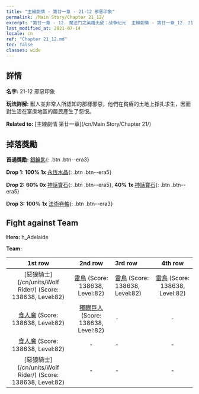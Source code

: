 ```yaml
---
title: "主線劇情 - 第廿一章 - 21-12 邪惡印象"
permalink: /Main Story/Chapter 21_12/
excerpt: "第廿一章 - 12. 魔法门之英雄无敌：战争纪元  主線劇情 - 第廿一章_12. 21-12 邪惡印象"
last_modified_at: 2021-07-14
locale: cn
ref: "Chapter 21_12.md"
toc: false
classes: wide
---
```


## 詳情

 **名字:** 21-12 邪惡印象

 **玩法詳解:** 獸人並非常人所認知的那樣邪惡，他們在貧瘠的土地上掙扎求生，因而對生活在富庶地區的居民產生了怨恨。

 **Related to:** [主線劇情 第廿一章](/cn/Main Story/Chapter 21/)

## 掉落獎勵

 **首通獎勵:** [銀鑰匙](/cn/Items/con_693/){: .btn .btn--era3}

 **Drop 1:** **100% 1x** [永恆水晶](/cn/Items/mat_73/){: .btn .btn--era5}

 **Drop 2:** **60% 0x** [神話寶石](/cn/Items/mat_65/){: .btn .btn--era5}, **40% 1x** [神話寶石](/cn/Items/mat_65/){: .btn .btn--era5}

 **Drop 3:** **100% 1x** [法術卷軸](/cn/Items/con_694/){: .btn .btn--era3}


## Fight against Team
 **Hero:** h_Adelaide

 **Team:**


  | 1st row | 2nd row | 3rd row | 4th row |
  |:----:|:----:|:----|:----:|
  | [惡狼騎士](/cn/units/Wolf Rider/) (Score: 138638, Level:82)  | [雷鳥](/cn/units/Roc/) (Score: 138638, Level:82)  | [雷鳥](/cn/units/Roc/) (Score: 138638, Level:82)  | [雷鳥](/cn/units/Roc/) (Score: 138638, Level:82)  |
  | [食人魔](/cn/units/Ogre/) (Score: 138638, Level:82)  | [獨眼巨人](/cn/units/Cyclops/) (Score: 138638, Level:82)  | - | - |
  | [食人魔](/cn/units/Ogre/) (Score: 138638, Level:82)  | - | - | - |
  | [惡狼騎士](/cn/units/Wolf Rider/) (Score: 138638, Level:82)  | - | - | - |


